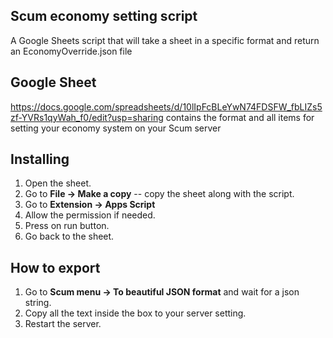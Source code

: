 ## Scum economy setting script

A Google Sheets script that will take a sheet in a specific format and return an EconomyOverride.json file 

## Google Sheet
https://docs.google.com/spreadsheets/d/10lIpFcBLeYwN74FDSFW_fbLIZs5zf-YVRs1qyWah_f0/edit?usp=sharing contains the format and all items for setting your economy system on your Scum server 


## Installing
1. Open the sheet.
1. Go to **File -> Make a copy** -- copy the sheet along with the script.
2. Go to **Extension -> Apps Script**
3. Allow the permission if needed.
4. Press on run button.
5. Go back to the sheet. 


## How to export
1. Go to **Scum menu -> To beautiful JSON format** and wait for a json string.
7. Copy all the text inside the box to your server setting.
8. Restart the server.
